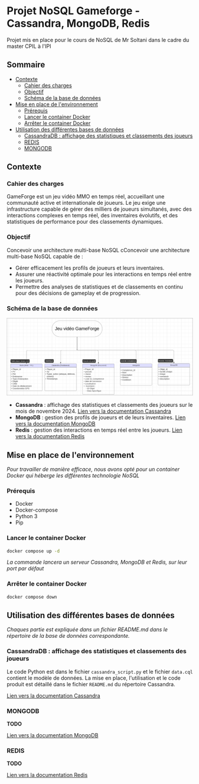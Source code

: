 # Projet NoSQL Gameforge - Cassandra, MongoDB, Redis

Projet mis en place pour le cours de NoSQL de Mr Soltani dans le cadre du master CPIL à l'IPI

## Sommaire

* [Contexte](#contexte)
    * [Cahier des charges](#cahier-des-charges)
    * [Objectif](#objectif)
    * [Schéma de la base de données](#schéma-de-la-base-de-données)
* [Mise en place de l'environnement](#mise-en-place-de-lenvironnement)
    * [Prérequis](#prérequis)
    * [Lancer le container Docker](#lancer-le-container-docker)
    * [Arrêter le container Docker](#arrêter-le-container-docker)
* [Utilisation des différentes bases de données](#utilisation-des-différentes-bases-de-données)
    * [CassandraDB : affichage des statistiques et classements des joueurs](#cassandradb--affichage-des-statistiques-et-classements-des-joueurs)
    * [REDIS](#redis)
    * [MONGODB](#mongodb)

## Contexte

### Cahier des charges

GameForge est un jeu vidéo MMO en temps réel, accueillant une communauté active et internationale de joueurs. Le jeu
exige une infrastructure capable de gérer des milliers de joueurs simultanés, avec des interactions complexes en temps
réel, des inventaires évolutifs, et des statistiques de performance pour des classements dynamiques.

### Objectif

Concevoir une architecture multi-base NoSQL cConcevoir une architecture multi-base NoSQL capable de :

- Gérer efficacement les profils de joueurs et leurs inventaires.
- Assurer une réactivité optimale pour les interactions en temps réel entre les joueurs.
- Permettre des analyses de statistiques et de classements en continu pour des décisions de gameplay et de progression.

### Schéma de la base de données

![Schéma de la base de données](Images/chart.png)

- **Cassandra** : affichage des statistiques et classements des joueurs sur le mois de novembre 2024. [Lien vers la documentation Cassandra](Cassandra/README.md)
- **MongoDB** : gestion des profils de joueurs et de leurs inventaires. [Lien vers la documentation MongoDB](MongoDB/README.md)
- **Redis** : gestion des interactions en temps réel entre les joueurs. [Lien vers la documentation Redis](Redis/README.md)

## Mise en place de l'environnement

*Pour travailler de manière efficace, nous avons opté pour un container Docker qui héberge les différentes technologie
NoSQL*

### Prérequis

- Docker
- Docker-compose
- Python 3
- Pip

### Lancer le container Docker

```bash
docker compose up -d
```

*La commande lancera un serveur Cassandra, MongoDB et Redis, sur leur port par défaut*

### Arrêter le container Docker

```bash
docker compose down
```

## Utilisation des différentes bases de données

*Chaques partie est expliquée dans un fichier README.md dans le répertoire de la base de données correspondante.*

### CassandraDB : affichage des statistiques et classements des joueurs

Le code Python est dans le fichier `cassandra_script.py` et le fichier `data.cql` contient le modèle de données.
La mise en place, l'utilisation et le code produit est détaillé dans le fichier `README.md` du répertoire Cassandra.

[Lien vers la documentation Cassandra](Cassandra/README.md)

### MONGODB

**TODO**

[Lien vers la documentation MongoDB](MongoDB/README.md)

### REDIS

**TODO**

[Lien vers la documentation Redis](Redis/README.md)
